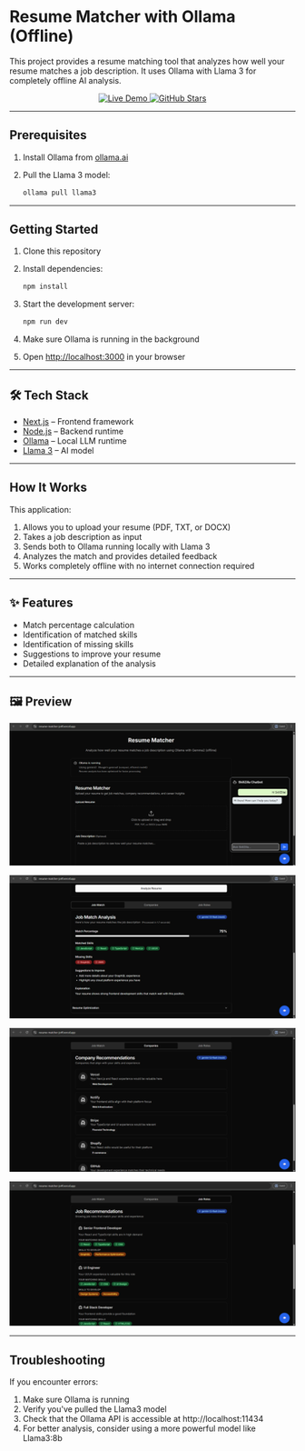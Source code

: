 # Resume Matcher with Ollama (Offline)

This project provides a resume matching tool that analyzes how well your resume matches a job description. It uses Ollama with Llama 3 for completely offline AI analysis.

<p align="center">
  <a href="https://resume-matcher-jo4f.vercel.app/" target="_blank">
    <img src="https://img.shields.io/badge/Live%20Demo-Click%20Here-blue?style=for-the-badge" alt="Live Demo"/>
  </a>
   <a href="https://github.com/MADHANKUMAR-C/resume-matcher/stargazers" target="_blank">
  <img src="https://img.shields.io/github/stars/MADHANKUMAR-C/resume-matcher.svg?style=for-the-badge&color=green" alt="GitHub Stars"/>
</a>

</p>

---

## Prerequisites

1. Install Ollama from [ollama.ai](https://ollama.ai)
2. Pull the Llama 3 model:
   
   ```bash
   ollama pull llama3
   ```

---

## Getting Started

1. Clone this repository
2. Install dependencies:
   
   ```bash
   npm install
   ```
   
3. Start the development server:

   ```bash
   npm run dev
   ```
   
4. Make sure Ollama is running in the background
5. Open [http://localhost:3000](http://localhost:3000) in your browser

---

## 🛠 Tech Stack

- [Next.js](https://nextjs.org/) – Frontend framework
- [Node.js](https://nodejs.org/) – Backend runtime
- [Ollama](https://ollama.ai) – Local LLM runtime
- [Llama 3](https://ollama.ai/library/llama3) – AI model

---

## How It Works

This application:
1. Allows you to upload your resume (PDF, TXT, or DOCX)
2. Takes a job description as input
3. Sends both to Ollama running locally with Llama 3
4. Analyzes the match and provides detailed feedback
5. Works completely offline with no internet connection required

---

## ✨ Features

- Match percentage calculation
- Identification of matched skills
- Identification of missing skills
- Suggestions to improve your resume
- Detailed explanation of the analysis

---

##  🖼 Preview

![Cover 1](screenshots/1.png) 

![Cover 2](screenshots/2.png)

![Cover 3](screenshots/3.png) 

![Cover 4](screenshots/4.png)

---

## Troubleshooting

If you encounter errors:

1. Make sure Ollama is running
2. Verify you've pulled the Llama3 model
3. Check that the Ollama API is accessible at http://localhost:11434
4. For better analysis, consider using a more powerful model like Llama3:8b

